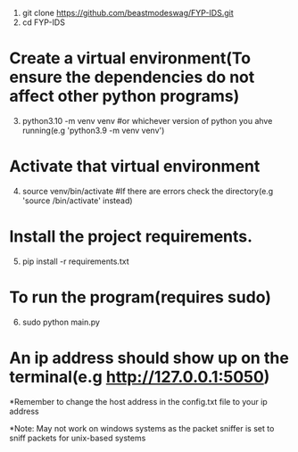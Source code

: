 1) git clone https://github.com/beastmodeswag/FYP-IDS.git
2) cd FYP-IDS

# Create a virtual environment(To ensure the dependencies do not affect other python programs)
3) python3.10 -m venv venv  #or whichever version of python you ahve running(e.g 'python3.9 -m venv venv')

# Activate that virtual environment
4) source venv/bin/activate   #If there are errors check the directory(e.g 'source /bin/activate' instead)

# Install the project requirements.
5) pip install -r requirements.txt

# To run the program(requires sudo)
6) sudo python main.py

# An ip address should show up on the terminal(e.g http://127.0.0.1:5050)


*Remember to change the host address in the config.txt file to your ip address


*Note: May not work on windows systems as the packet sniffer is set to sniff packets for unix-based systems
